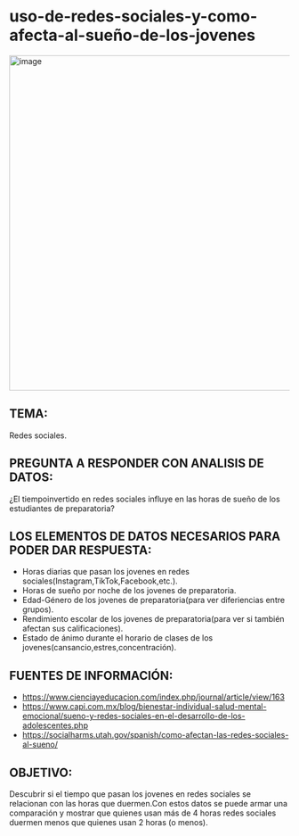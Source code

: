 # uso-de-redes-sociales-y-como-afecta-al-sueño-de-los-jovenes
<img width="1152" height="601" alt="image" src="https://github.com/user-attachments/assets/b42a5dec-c0eb-48b6-b27e-026a201408e5" />

## TEMA: 

Redes sociales.

## PREGUNTA A RESPONDER CON ANALISIS DE DATOS:
¿El tiempoinvertido en redes sociales influye en las horas de sueño de los estudiantes de preparatoria?

## LOS ELEMENTOS DE DATOS NECESARIOS PARA PODER DAR RESPUESTA:
 - Horas diarias que pasan los jovenes en redes sociales(Instagram,TikTok,Facebook,etc.).
 - Horas de sueño por noche de los jovenes de preparatoria.
 - Edad-Género de los jovenes de preparatoria(para ver diferiencias entre grupos).
 - Rendimiento escolar de los jovenes de preparatoria(para ver si también afectan sus calificaciones).
 - Estado de ánimo durante el horario de clases de los jovenes(cansancio,estres,concentración).

## FUENTES DE INFORMACIÓN:
 - https://www.cienciayeducacion.com/index.php/journal/article/view/163
 - https://www.capi.com.mx/blog/bienestar-individual-salud-mental-emocional/sueno-y-redes-sociales-en-el-desarrollo-de-los-adolescentes.php
 - https://socialharms.utah.gov/spanish/como-afectan-las-redes-sociales-al-sueno/
 
## OBJETIVO:

Descubrir si el tiempo que pasan los jovenes en redes sociales se relacionan
con las horas que duermen.Con estos datos se puede armar una comparación y mostrar que quienes usan más de 4 horas
redes sociales duermen menos que quienes usan 2 horas (o menos).
